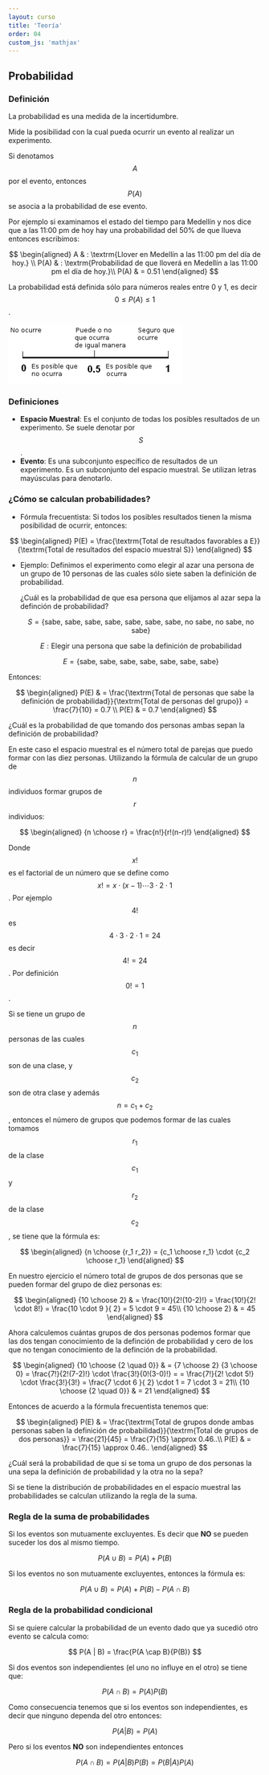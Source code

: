 ```yaml
---
layout: curso
title: 'Teoría'
order: 04
custom_js: 'mathjax'
---
```


## Probabilidad

### Definición
La probabilidad es una medida de la incertidumbre.

Mide la posibilidad con la cual pueda ocurrir un evento al realizar un experimento.

Si denotamos $$A$$ por el evento, entonces $$P(A)$$ se asocia a la probabilidad de ese evento.

Por ejemplo si examinamos el estado del tiempo para Medellín y nos dice que a las 11:00 pm de 
hoy hay una probabilidad del 50% de que llueva entonces escribimos:

$$
\begin{aligned}
 A & :  \textrm{Llover en Medellín a las 11:00 pm del día de hoy.} \\
 P(A) & :  \textrm{Probabilidad de que lloverá en Medellín a las 11:00 pm el día de hoy.}\\
 P(A) & = 0.51
\end{aligned}
$$

La probabilidad está definida sólo para números reales entre 0 y 1, es decir $$ 0 \le P(A) \le 1 $$.

![alt text](/teoria/probabilidad.png "Probabilidad")

### Definiciones

- **Espacio Muestral**: Es el conjunto de todas los posibles resultados de un experimento. Se
  suele denotar por $$S$$.
- **Evento**: Es una subconjunto específico de resultados de un experimento.
  Es un subconjunto del espacio muestral. Se utilizan letras mayúsculas para denotarlo.

### ¿Cómo se calculan probabilidades?
- Fórmula frecuentista: Si todos los posibles resultados tienen la misma posibilidad de ocurrir,
  entonces:

$$
\begin{aligned}
 P(E) = \frac{\textrm{Total de resultados favorables a E}}{\textrm{Total de resultados del espacio muestral S}}
\end{aligned}
$$

- Ejemplo: Definimos el experimento como elegir al azar una persona de un grupo de 10 personas de las cuales
  sólo siete saben la definición de probabilidad.
  
  ¿Cuál es la probabilidad de que esa persona que elijamos al azar sepa la definción de probabilidad?
 
  $$S = \{\textrm{sabe, sabe, sabe, sabe, sabe, sabe, sabe, no sabe, no sabe, no sabe}\}$$   

  $$E: \textrm{Elegir una persona que sabe la definición de probabilidad}$$

  $$E= \{\textrm{sabe, sabe, sabe, sabe, sabe, sabe, sabe} \}$$

Entonces:

$$
\begin{aligned}
 P(E) & = \frac{\textrm{Total de personas que sabe la definición de probabilidad}}{\textrm{Total de personas del grupo}} =
        \frac{7}{10} = 0.7 \\
 P(E) & = 0.7
\end{aligned}
$$

 ¿Cuál es la probabilidad de que tomando dos personas ambas sepan la definición de probabilidad?

 En este caso el espacio muestral es el número total de parejas que puedo formar con las diez personas. 
 Utilizando la fórmula de calcular de un grupo de $$n$$ individuos formar grupos de $$r$$ individuos:

$$
\begin{aligned}
  {n \choose r} = \frac{n!}{r!(n-r)!}
\end{aligned}
$$

Donde $$x!$$ es el factorial de un número que se define como $$x!=x \cdot (x-1) \cdots 3 \cdot 2 \cdot 1$$.
Por ejemplo $$4!$$ es $$ 4 \cdot 3 \cdot 2 \cdot 1 = 24 $$ es decir $$4!=24$$. Por definición $$0!=1$$.

Si se tiene un grupo de $$n$$ personas de las cuales $$c_1$$ son de una clase, y $$c_2$$ son de otra clase y
además $$n=c_1 + c_2$$, entonces el número de grupos que podemos formar de las cuales tomamos $$r_1$$ de la clase $$c_1$$ y
$$r_2$$ de la clase $$c_2$$, se tiene que la fórmula es:

$$
\begin{aligned}
  {n \choose {r_1 r_2}} = {c_1 \choose r_1} \cdot {c_2 \choose r_1}
\end{aligned}
$$


En nuestro ejercicio el número total de grupos de dos personas que se pueden formar del grupo de diez personas es:

$$
\begin{aligned}
  {10 \choose 2} & = \frac{10!}{2!(10-2)!} = \frac{10!}{2! \cdot 8!} = \frac{10 \cdot 9 }{ 2} = 5 \cdot 9 = 45\\
  {10 \choose 2} & = 45
\end{aligned}
$$


Ahora calculemos cuántas grupos de dos personas podemos formar que las dos tengan conocimiento de la definción 
de probabilidad y cero de los que no tengan conocimiento de la definción de la probabilidad.


$$
\begin{aligned}
  {10 \choose {2 \quad 0}} & = {7 \choose 2} {3 \choose 0}  = 
   \frac{7!}{2!(7-2)!} \cdot \frac{3!}{0!(3-0)!} =
     = \frac{7!}{2! \cdot 5!} \cdot \frac{3!}{3!} 
     = \frac{7 \cdot 6 }{ 2}  \cdot 1 = 7 \cdot 3 = 21\\
  {10 \choose {2 \quad 0}} & = 21
\end{aligned}
$$

Entonces de acuerdo a la fórmula frecuentista tenemos que:

$$
\begin{aligned}
 P(E) & = \frac{\textrm{Total de grupos donde ambas personas saben la definición de probabilidad}}{\textrm{Total de grupos de dos personas}} =
        \frac{21}{45} = \frac{7}{15} \approx 0.46..\\
 P(E) & = \frac{7}{15} \approx 0.46..
\end{aligned}
$$

¿Cuál será la probabilidad de que si se toma un grupo de dos personas la una sepa la definición de probabilidad y
la otra no la sepa?

Si se tiene la distribución de probabilidades en el espacio muestral las probabilidades se calculan utilizando la regla 
de la suma.

### Regla de la suma de probabilidades

Si los eventos son mutuamente excluyentes. Es decir que **NO** se pueden suceder los dos al mismo tiempo.

$$
P(A \cup B) = P(A) + P(B) 
$$

Si los eventos no son mutuamente excluyentes, entonces la fórmula es:

$$
P(A \cup B) = P(A) + P(B) - P(A \cap B)
$$


### Regla de la probabilidad condicional

Si se quiere calcular la probabilidad de un evento dado que ya sucedió otro evento se calcula como:

$$
 P(A | B) = \frac{P(A \cap B}{P(B)}
$$

Si dos eventos son independientes (el uno no influye en el otro) se tiene que:

$$
 P(A \cap B) = P(A) P(B)
$$


Como consecuencia tenemos que si los eventos son independientes, es decir que ninguno dependa del otro entonces:

$$
 P(A | B) = P(A)
$$

Pero si los eventos **NO** son independientes entonces

$$
 P(A \cap B) = P(A | B)P(B) = P(B | A)P(A)
$$













